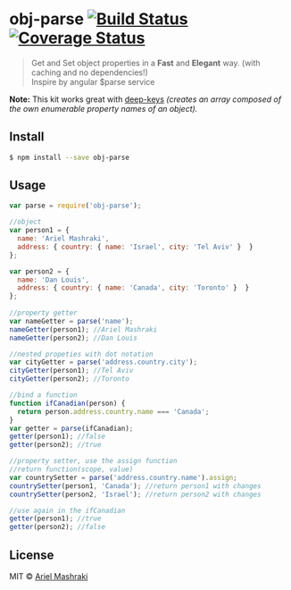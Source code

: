 # obj-parse [![Build Status](https://travis-ci.org/a8m/obj-parse.svg?branch=master)](https://travis-ci.org/a8m/obj-parse) [![Coverage Status](https://img.shields.io/coveralls/a8m/obj-parse.svg)](https://coveralls.io/r/a8m/obj-parse?branch=master)

> Get and Set object properties in a **Fast** and **Elegant** way. (with caching and no dependencies!)  
>Inspire by angular $parse service

**Note:** This kit works great with [deep-keys](https://github.com/a8m/deep-keys) _(creates an array composed of the own enumerable property names of an object)._

## Install

```sh
$ npm install --save obj-parse
```

## Usage
```js
var parse = require('obj-parse');

//object
var person1 = {
  name: 'Ariel Mashraki',
  address: { country: { name: 'Israel', city: 'Tel Aviv' }  }
};

var person2 = {
  name: 'Dan Louis',
  address: { country: { name: 'Canada', city: 'Toronto' }  }
};
    
//property getter
var nameGetter = parse('name');
nameGetter(person1); //Ariel Mashraki
nameGetter(person2); //Dan Louis

//nested propeties with dot notation
var cityGetter = parse('address.country.city');
cityGetter(person1); //Tel Aviv
cityGetter(person2); //Toronto

//bind a function
function ifCanadian(person) {
  return person.address.country.name === 'Canada';
}
var getter = parse(ifCanadian);
getter(person1); //false
getter(person2); //true

//property setter, use the assign function
//return function(scope, value)
var countrySetter = parse('address.country.name').assign;
countrySetter(person1, 'Canada'); //return person1 with changes
countrySetter(person2, 'Israel'); //return person2 with changes

//use again in the ifCanadian
getter(person1); //true
getter(person2); //false
```


## License

MIT © [Ariel Mashraki](https://github.com/a8m)
